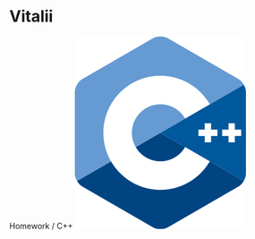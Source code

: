 # Vitalii
Homework / C++
![Image alt](https://github.com/poseidonnn0/Vitalii/raw/main/image/ForGit.png?style=centerme)

